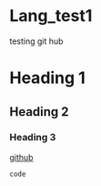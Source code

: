 # Lang_test1
testing git hub
# Heading 1
## Heading 2
### Heading 3
[github](https://github.com/)
`````
code
``````
